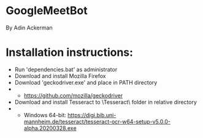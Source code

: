 # GoogleMeetBot
By Adin Ackerman

# Installation instructions:
- Run 'dependencies.bat' as administrator
- Download and install Mozilla Firefox
- Download 'geckodriver.exe' and place in PATH directory
- - https://github.com/mozilla/geckodriver
- Download and install Tesseract to \Tesseract\ folder in relative directory
- - Windows 64-bit: https://digi.bib.uni-mannheim.de/tesseract/tesseract-ocr-w64-setup-v5.0.0-alpha.20200328.exe
